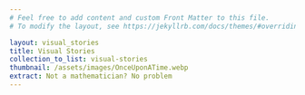 ```yaml
---
# Feel free to add content and custom Front Matter to this file.
# To modify the layout, see https://jekyllrb.com/docs/themes/#overriding-theme-defaults

layout: visual_stories
title: Visual Stories
collection_to_list: visual-stories
thumbnail: /assets/images/OnceUponATime.webp
extract: Not a mathematician? No problem
---
```


